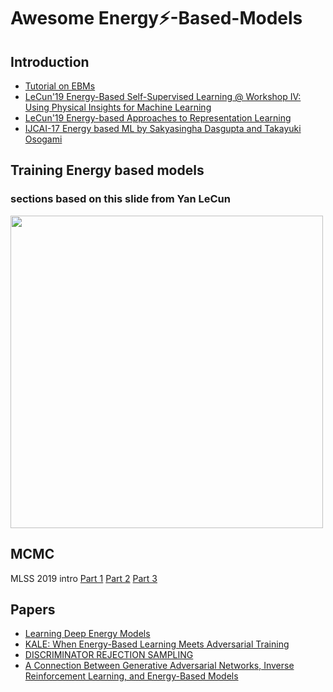 # Awesome Energy:zap:-Based-Models 

## Introduction
- [Tutorial on EBMs](http://yann.lecun.com/exdb/publis/pdf/lecun-06.pdf)
- [LeCun'19 Energy-Based Self-Supervised Learning @ Workshop IV: Using Physical Insights for Machine Learning](https://youtu.be/A7AnCvYDQrU)
- [LeCun'19 Energy-based Approaches to Representation Learning](https://youtu.be/m17B-cXcZFI)
- [IJCAI-17 Energy based ML by Sakyasingha Dasgupta and Takayuki Osogami](https://researcher.watson.ibm.com/researcher/view_group.php?id=7834)

## Training Energy based models 
### sections based on this slide from Yan LeCun
<img src="https://i.imgur.com/F06heDJ.png" width=500>


## MCMC 
MLSS 2019 intro
[Part 1](https://youtube.videoken.com/embed/UzcLe-kpMDQ)
[Part 2](https://youtube.videoken.com/embed/drCwg49Ba_U)
[Part 3](https://youtube.videoken.com/embed/HXpzydhvytE)

## Papers
- [Learning Deep Energy Models](https://icml.cc/2011/papers/557_icmlpaper.pdf)
- [KALE: When Energy-Based Learning Meets Adversarial Training](https://arxiv.org/pdf/2003.05033.pdf)
- [DISCRIMINATOR REJECTION SAMPLING](https://arxiv.org/abs/1810.06758)
- [A Connection Between Generative Adversarial Networks, Inverse Reinforcement Learning, and Energy-Based Models](https://arxiv.org/pdf/1611.03852.pdf?source=post_page)
